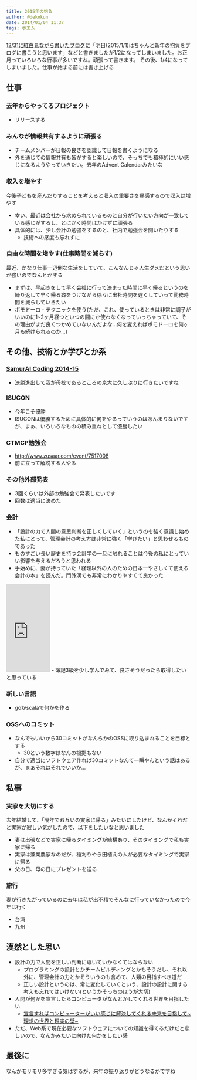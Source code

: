 ```yaml
---
title: 2015年の抱負
author: @dekokun
date: 2014/01/04 11:37
tags: ポエム
---
```


[12/31に紅白見ながら書いたブログ](http://dekokun.github.io/posts/2014-12-31.html)に「明日(2015/1/1)はちゃんと新年の抱負をブログに書こうと思います」などと書きましたが1/2になってしまいました。お正月っていろいろな行事が多いですね。頑張って書きます。
その後、1/4になってしまいました。仕事が始まる前には書き上げる

## 仕事

### 去年からやってるプロジェクト

- リリースする

### みんなが情報共有するように頑張る

- チームメンバーが日報の良さを認識して日報を書くようになる
- 外を通じての情報共有も皆がすると楽しいので、そっちでも積極的にいい感じになるようやっていきたい。去年のAdvent Calendarみたいな

### 収入を増やす

今後子どもを産んだりすることを考えると収入の重要さを痛感するので収入は増やす

- 幸い、最近は会社から求められているものと自分が行いたい方向が一致している感じがするし、とにかく時間はかけずに頑張る
- 具体的には、少し会計の勉強をするのと、社内で勉強会を開いたりする
    - 技術への感度も忘れずに

### 自由な時間を増やす(仕事時間を減らす)

最近、かなり仕事一辺倒な生活をしていて、こんなんじゃ人生ダメだという思いが強いのでなんとかする

- まずは、早起きをして早く会社に行って決まった時間に早く帰るというのを繰り返して早く帰る癖をつけながら徐々に出社時間を遅くしていって勤務時間を減らしていきたい
- ポモドーロ・テクニックを使う(ただ、これ、使っているときは非常に調子がいいのに1~2ヶ月経つといつの間にか使わなくなっていっちゃっていて、その理由がまだ良くつかめていないんだよな…何を変えればポモドーロを何ヶ月も続けられるのか…)

## その他、技術とか学びとか系

### [SamurAI Coding 2014-15](http://samuraicoding.info/index-jp.html)

- 決勝進出して我が母校であるところの京大に久しぶりに行きたいですね

### ISUCON

- 今年こそ優勝
- ISUCONは優勝するために具体的に何をやるっていうのはあんまりないですが、まぁ、いろいろなものの積み重ねとして優勝したい

### CTMCP勉強会

- http://www.zusaar.com/event/7517008
- 前に立って解説する人やる

### その他外部発表

- 3回くらいは外部の勉強会で発表したいです
- 回数は適当に決めた

### 会計

- 「設計の力で人間の意思判断を正しくしていく」というのを強く意識し始めた私にとって、管理会計の考え方は非常に強く「学びたい」と思わせるものであった
- ものすごい長い歴史を持つ会計学の一旦に触れることは今後の私にとっていい影響を与えるだろうと思われる
- 手始めに、妻が持っていた「経理以外の人のための日本一やさしくて使える会計の本」を読んだ。門外漢でも非常にわかりやすくて良かった
<iframe src="http://rcm-fe.amazon-adsystem.com/e/cm?lt1=_blank&bc1=000000&IS2=1&bg1=FFFFFF&fc1=000000&lc1=0000FF&t=dekokun-22&o=9&p=8&l=as4&m=amazon&f=ifr&ref=ss_til&asins=488759836X" style="width:120px;height:240px;" scrolling="no" marginwidth="0" marginheight="0" frameborder="0"></iframe>
- 簿記3級を少し学んでみて、良さそうだったら取得したいと思っている

### 新しい言語

- goかscalaで何かを作る

### OSSへのコミット

- なんでもいいから30コミットがなんらかのOSSに取り込まれることを目標とする
    - 30という数字はなんの根拠もない
- 自分で適当にソフトウェア作れば30コミットなんて一瞬やんという話はあるが、まぁそれはそれでいいか…

## 私事

### 実家を大切にする

去年結婚して、「隔年でお互いの実家に帰る」みたいにしたけど、なんかそれだと実家が寂しい気がしたので、以下をしたいなと思いました

- 妻は出張などで実家に帰るタイミングが結構あり、そのタイミングで私も実家に帰る
- 実家は兼業農家なのだが、稲刈りやら田植えの人が必要なタイミングで実家に帰る
- 父の日、母の日にプレゼントを送る

### 旅行

妻が行きたがっているのに去年は私が出不精でそんなに行っていなかったので今年は行く

- 台湾
- 九州

## 漠然とした思い

- 設計の力で人間を正しい判断に導いていかなくてはならない
    - プログラミングの設計とかチームビルディングとかもそうだし、それ以外に、管理会計の力とかそういうのも含めて、人類の目指すべき道だ
    - 正しい設計というのは、常に変化していくという、設計の設計に関する考えも忘れてはいけない(というかそっちのほうが大切)
- 人間が何かを宣言したらコンピュータがなんとかしてくれる世界を目指したい
    - [宣言すればコンピューターがいい感じに解決してくれる未来を目指して~理想の世界と現実の壁~](http://dekokun.github.io/posts/2014-12-25.html)
- ただ、Web系で現在必要なソフトウェアについての知識を得てるだけだと悲しいので、なんかみたいに向けた何かをしたい感

## 最後に

なんかモリモリ多すぎる気はするが、来年の振り返りがどうなるかですね
